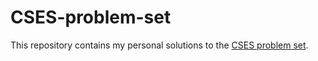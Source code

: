 # CSES-problem-set

This repository contains my personal solutions to the [CSES problem set](https://cses.fi/problemset/).
